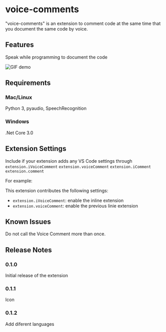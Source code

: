 # voice-comments 

"voice-comments" is an extension to comment code at the same time that you document the same code by voice.

## Features

Speak while programming to document the code

![GIF demo](https://media.giphy.com/media/dy3qWrogvXyvMTD7qX/giphy.gif)  

## Requirements

### Mac/Linux
Python 3, pyaudio, SpeechRecognition

### Windows
.Net Core 3.0

## Extension Settings

Include if your extension adds any VS Code settings through  
`extension.iVoiceComment`
`extension.voiceComment`
`extension.iComment`
`extension.comment`

For example:

This extension contributes the following settings:

* `extension.iVoiceComment`: enable the inline extension 
* `extension.voiceComment`: enable the previous linie extension 

## Known Issues

Do not call the Voice Comment more than once.

## Release Notes


### 0.1.0

Initial release of the extension

### 0.1.1

Icon

### 0.1.2

Add diferent languages
